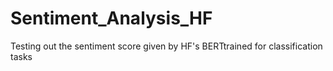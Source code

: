 # Sentiment_Analysis_HF

Testing out the sentiment score given by HF's BERTtrained for classification tasks
